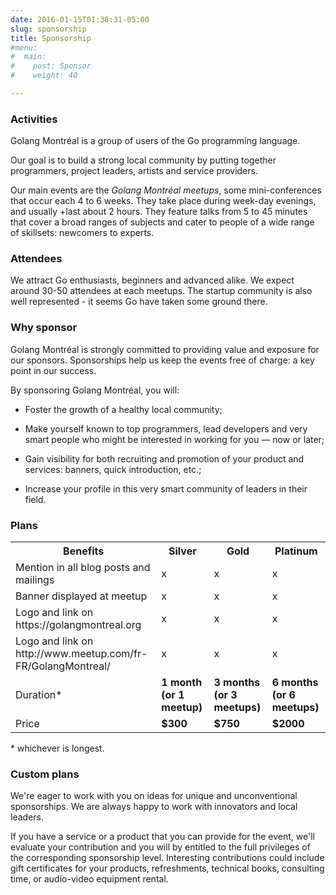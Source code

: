 ```yaml
---
date: 2016-01-15T01:38:31-05:00
slug: sponsorship
title: Sponsorship
#menu:
#  main:
#    post: Sponsor
#    weight: 40

---
```


### Activities

Golang Montréal is a group of users of the Go programming language.

Our goal is to build a strong local community by putting together programmers,
project leaders, artists and service providers.

Our main events are the _Golang Montréal meetups_, some mini-conferences that
occur each 4 to 6 weeks.  They take place during week-day evenings, and usually
+last about 2 hours. They feature talks from 5 to 45 minutes that cover a broad
ranges of subjects and cater to people of a wide range of skillsets: newcomers
to experts.

### Attendees

We attract Go enthusiasts, beginners and advanced alike.  We expect around 30-50
attendees at each meetups.  The startup community is also well represented - it
seems Go have taken some ground there.

### Why sponsor

Golang Montréal is strongly committed to providing value and exposure for our
sponsors. Sponsorships help us keep the events free of charge: a key
point in our success.

By sponsoring Golang Montréal, you will:

* Foster the growth of a healthy local community;

* Make yourself known to top programmers, lead developers and very smart people
  who might be interested in working for you — now or later;

* Gain visibility for both recruiting and promotion of your product and
  services: banners, quick introduction, etc.;

* Increase your profile in this very smart community of leaders in their field.


### Plans

<table>
<tr><th>Benefits</th><th>Silver</th><th>Gold</th><th>Platinum</th></tr>
<tr>
    <td>Mention in all blog posts and mailings</td>
    <td class="align-center">x</td>
    <td class="align-center">x</td>
    <td class="align-center">x</td>
</tr>
<tr>
    <td>Banner displayed at meetup</td>
    <td class="align-center">x</td>
    <td class="align-center">x</td>
    <td class="align-center">x</td>
</tr>
<tr>
    <td>Logo and link on https://golangmontreal.org</td>
    <td class="align-center">x</td>
    <td class="align-center">x</td>
    <td class="align-center">x</td>
</tr>
<tr>
    <td>Logo and link on http://www.meetup.com/fr-FR/GolangMontreal/</td>
    <td class="align-center">x</td>
    <td class="align-center">x</td>
    <td class="align-center">x</td>
</tr>
<tr>
    <td>Duration*</td>
    <td><strong>1 month (or 1 meetup)</strong></td>
    <td><strong>3 months (or 3 meetups)</strong></td>
    <td><strong>6 months (or 6 meetups)</strong></td>
</tr>
<tr>
    <td>Price</td>
    <td class="align-center"><strong>$300</strong></td>
    <td class="align-center"><strong>$750</strong></td>
    <td class="align-center"><strong>$2000</strong></td>
</tr>
</table>

\* whichever is longest.


### Custom plans

We're eager to work with you on ideas for unique and unconventional
sponsorships. We are always happy to work with innovators and local leaders.

If you have a service or a product that you can provide for the event, we'll
evaluate your contribution and you will by entitled to the full privileges of
the corresponding sponsorship level. Interesting contributions could include
gift certificates for your products, refreshments, technical books, consulting
time, or audio-video equipment rental.
